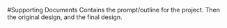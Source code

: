 #Supporting Documents
Contains the prompt/outline for the project. Then the original design, and the final design.
